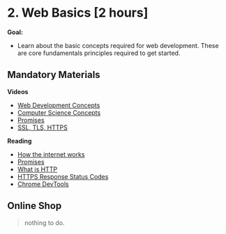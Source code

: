 # 2. Web Basics [2 hours]

**Goal:** 
- Learn about the basic concepts required for web development. These are core fundamentals principles required to get started.

## Mandatory Materials

**Videos**
- [Web Development Concepts](https://youtu.be/erEgovG9WBs)
- [Computer Science Concepts](https://youtu.be/-uleG_Vecis)
- [Promises](https://youtu.be/DHvZLI7Db8E)
- [SSL, TLS, HTTPS](https://youtu.be/j9QmMEWmcfo)

**Reading**
- [How the internet works](https://www.cloudflare.com/learning/network-layer/how-does-the-internet-work)
- [Promises](https://developer.mozilla.org/en-US/docs/Web/JavaScript/Reference/Global_Objects/Promise)
- [What is HTTP](https://developer.mozilla.org/en-US/docs/Web/HTTP/Overview)
- [HTTPS Response Status Codes](https://developer.mozilla.org/en-US/docs/Web/HTTP/Status)
- [Chrome DevTools](https://nira.com/chrome-developer-tools/)

## Online Shop

> nothing to do.